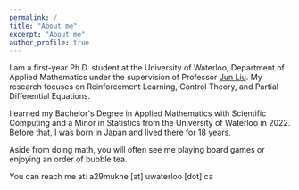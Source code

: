 ```yaml
---
permalink: /
title: "About me"
excerpt: "About me"
author_profile: true
---
```


I am a first-year Ph.D. student at the University of Waterloo, Department of Applied Mathematics under the supervision of Professor [Jun Liu](https://uwaterloo.ca/applied-mathematics/people-profiles/jun-liu). My research focuses on Reinforcement Learning, Control Theory, and Partial Differential Equations.

I earned my Bachelor's Degree in Applied Mathematics with Scientific Computing and a Minor in Statistics from the University of Waterloo in 2022. Before that, I was born in Japan and lived there for 18 years.

Aside from doing math, you will often see me playing board games or enjoying an order of bubble tea. 

You can reach me at: a29mukhe [at] uwaterloo [dot] ca